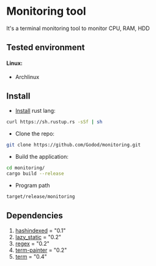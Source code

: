 # Monitoring tool
It's a terminal monitoring tool to monitor CPU, RAM, HDD

## Tested environment
#### Linux:
* Archlinux

## Install
* [Install](https://www.rust-lang.org/en-US/install.html) rust lang:
```bash
curl https://sh.rustup.rs -sSf | sh
```

* Clone the repo:
```bash
git clone https://github.com/Godod/monitoring.git
```

* Build the application:
```bash
cd monitoring/
cargo build --release
```
* Program path
```bash
target/release/monitoring
```

## Dependencies
1. [hashindexed](https://github.com/dhardy/hashindexed) = "0.1"
2. [lazy_static](https://github.com/rust-lang-nursery/lazy-static.rs) = "0.2"
3. [regex](https://github.com/rust-lang/regex) = "0.2"
4. [term-painter](https://github.com/LukasKalbertodt/term-painter) = "0.2"
5. [term](https://github.com/Stebalien/term) = "0.4"

